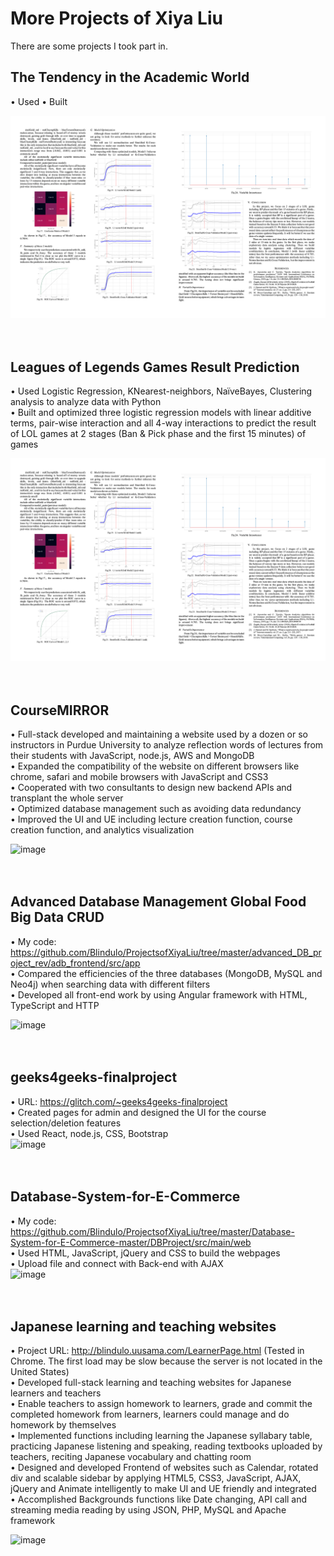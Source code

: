 # More Projects of Xiya Liu
There are some projects I took part in.
<br/>
## The Tendency in the Academic World
•	Used
•	Built



![image](https://raw.githubusercontent.com/Blindulo/MoreProjectsofXiyaLiu/master/images/Screen%20Shot%202021-01-27%20at%205.09.04%20PM.png)
<br/><br/><br/>

## Leagues of Legends Games Result Prediction
•	Used Logistic Regression, KNearest-neighbors, NaïveBayes, Clustering analysis to analyze data with Python<br/>
•	Built and optimized three logistic regression models with linear additive terms, pair-wise interaction and all 4-way interactions to predict the result of LOL games at 2 stages (Ban & Pick phase and the first 15 minutes) of games<br/>



![image](https://raw.githubusercontent.com/Blindulo/MoreProjectsofXiyaLiu/master/images/Screen%20Shot%202021-01-27%20at%205.09.04%20PM.png)
<br/><br/><br/>

## CourseMIRROR
•	Full-stack developed and maintaining a website used by a dozen or so instructors in Purdue University to analyze reflection words of lectures from their students with JavaScript, node.js, AWS and MongoDB <br/>
•	Expanded the compatibility of the website on different browsers like chrome, safari and mobile browsers with JavaScript and CSS3<br/>
•	Cooperated with two consultants to design new backend APIs and transplant the whole server<br/>
•	Optimized database management such as avoiding data redundancy <br/>
•	Improved the UI and UE including lecture creation function, course creation function, and analytics visualization<br/>


![image](https://github.com/Blindulo/ProjectsofXiyaLiu/blob/master/images/Screen%20Shot%202020-10-10%20at%2010.46.01%20PM.png)
<br/><br/><br/>
## Advanced Database Management Global Food Big Data CRUD
•	My code: https://github.com/Blindulo/ProjectsofXiyaLiu/tree/master/advanced_DB_project_rev/adb_frontend/src/app <br/>
•	Compared the efficiencies of the three databases (MongoDB, MySQL and Neo4j) when searching data with different filters <br/>
•	Developed all front-end work by using Angular framework with HTML, TypeScript and HTTP<br/>

![image](https://github.com/Blindulo/ProjectsofXiyaLiu/blob/master/images/Screen%20Shot%202020-09-10%20at%2012.19.05%20PM.png)
<br/><br/><br/>
## geeks4geeks-finalproject
•	URL: https://glitch.com/~geeks4geeks-finalproject<br/>
•	Created pages for admin and designed the UI for the course selection/deletion features<br/>
•	Used React, node.js, CSS, Bootstrap<br/>
![image](https://github.com/Blindulo/ProjectsofXiyaLiu/blob/master/images/Screen%20Shot%202020-09-10%20at%2012.07.39%20PM.png)
<br/><br/><br/>
## Database-System-for-E-Commerce
•	My code: https://github.com/Blindulo/ProjectsofXiyaLiu/tree/master/Database-System-for-E-Commerce-master/DBProject/src/main/web <br/>
•	Used HTML, JavaScript, jQuery and CSS to build the webpages<br/>
•	Upload file and connect with Back-end with AJAX<br/>
![image](https://github.com/Blindulo/ProjectsofXiyaLiu/blob/master/Database-System-for-E-Commerce-master/DBProject/Screenshots/Sort_BY.png)
<br/><br/><br/>
## Japanese learning and teaching websites
•	Project URL: http://blindulo.uusama.com/LearnerPage.html (Tested in Chrome. The first load may be slow because the server is not located in the United States)<br/>
•	Developed full-stack learning and teaching websites for Japanese learners and teachers<br/>
•	Enable teachers to assign homework to learners, grade and commit the completed homework from learners, learners could manage and do homework by themselves<br/>
•	Implemented functions including learning the Japanese syllabary table, practicing Japanese listening and speaking, reading textbooks uploaded by teachers, reciting Japanese vocabulary and chatting room<br/>
•	Designed and developed Frontend of websites such as Calendar, rotated div and scalable sidebar by applying HTML5, CSS3, JavaScript, AJAX, jQuery and Animate intelligently to make UI and UE friendly and integrated<br/>
•	Accomplished Backgrounds functions like Date changing, API call and streaming media reading by using JSON, PHP, MySQL and Apache framework<br/>

![image](https://github.com/Blindulo/ProjectsofXiyaLiu/blob/master/images/Screen%20Shot%202020-09-10%20at%2012.15.38%20PM.png)
